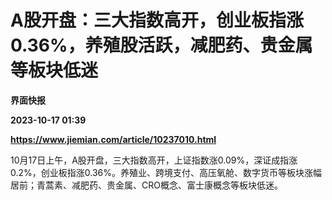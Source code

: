 # A股开盘：三大指数高开，创业板指涨0.36%，养殖股活跃，减肥药、贵金属等板块低迷
**界面快报**

**2023-10-17 01:39**

**https://www.jiemian.com/article/10237010.html**

10月17日上午，A股开盘，三大指数高开，上证指数涨0.09%，深证成指涨0.2%，创业板指涨0.36%。养殖业、跨境支付、高压氧舱、数字货币等板块涨幅居前；青蒿素、减肥药、贵金属、CRO概念、富士康概念等板块低迷。